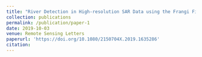 ```yaml
---
title: "River Detection in High-resolution SAR Data using the Frangi Filter and Shearlet Features"
collection: publications
permalink: /publication/paper-1
date: 2019-10-03
venue: Remote Sensing Letters
paperurl: 'https://doi.org/10.1080/2150704X.2019.1635286'
citation: 
---
```



